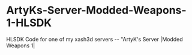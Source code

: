 # ArtyKs-Server-Modded-Weapons-1-HLSDK
HLSDK Code for one of my xash3d servers -- "ArtyK's Server |Modded Weapons 1|
